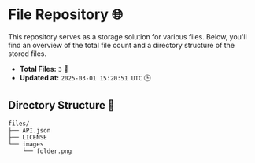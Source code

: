 # File Repository 🌐

This repository serves as a storage solution for various files. Below, you'll find an overview of the total file count and a directory structure of the stored files.

- **Total Files:** `3` 📁
- **Updated at:** `2025-03-01 15:20:51 UTC` 🕒

## Directory Structure 📂

```
files/
├── API.json
├── LICENSE
└── images
    └── folder.png

```
